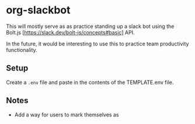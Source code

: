 # org-slackbot

This will mostly serve as as practice standing up a slack bot using the Bolt.js [https://slack.dev/bolt-js/concepts#basic] API.

In the future, it would be interesting to use this to practice team productivity functionality.

## Setup
Create a `.env` file and paste in the contents of the TEMPLATE.env file.

## Notes
- Add a way for users to mark themselves as 
